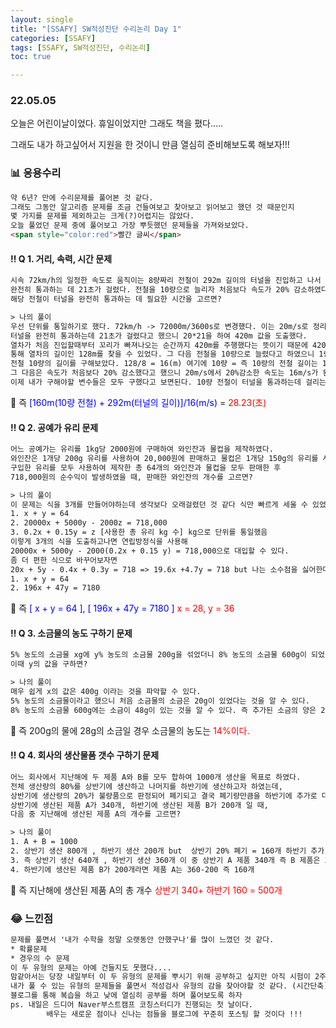 ```yaml
---
layout: single
title: "[SSAFY] SW적성진단 수리논리 Day 1"
categories: [SSAFY]
tags: [SSAFY, SW적성진단, 수리논리]
toc: true

---
```


### 22.05.05

오늘은 어린이날이었다. 휴일이었지만 그래도 책을 폈다..... 

그래도 내가 하고싶어서 지원을 한 것이니 만큼 열심히 준비해보도록 해보자!!!

### 📊 응용수리

```md
약 6년? 만에 수리문제를 풀어본 것 같다. 
그래도 그동안 알고리즘 문제를 조금 건들여보고 찾아보고 읽어보고 했던 것 때문인지 
몇 가지를 문제를 제외하고는 크게(?)어렵지는 않았다. 
오늘 풀었던 문제 중에 풀어보고 가장 뿌듯했던 문제들을 가져와보았다. 
<span style="color:red">빨간 글씨</span>
```

#### ‼️ Q 1. 거리, 속력, 시간 문제 

```html
시속 72km/h의 일정한 속도로 움직이는 8량짜리 전철이 292m 길이의 터널을 진입하고 나서 
완전히 통과하는 데 21초가 걸렸다. 전철을 10량으로 늘리자 처음보다 속도가 20% 감소하였다면,
해당 전철이 터널을 완전히 통과하는 데 필요한 시간을 고르면? 

> 나의 풀이 
우선 단위를 통일하기로 했다. 72km/h -> 72000m/3600s로 변경했다. 이는 20m/s로 정리된다. 
터널을 완전히 통과하는데 21초가 걸렸다고 했으니 20*21을 하여 420m 값을 도출했다. 
열차가 처음 진입할때부터 꼬리가 빠져나오는 순간까지 420m를 주행했다는 뜻이기 때문에 420m-292m(터널)을 
통해 열차의 길이인 128m를 찾을 수 있었다. 그 다음 전철을 10량으로 늘렸다고 하였으니 1량을 구해 
전철 10량의 길이를 구해보았다. 128/8 = 16(m) 여기에 10량 = 즉 10량의 전철 길이는 160m가 된다. 
그 다음은 속도가 처음보다 20% 감소했다고 했으니 20m/s에서 20%감소한 속도는 16m/s가 된다. 
이제 내가 구해야할 변수들은 모두 구했다고 보면된다. 10량 전철이 터널을 통과하는데 걸리는 시간은 
```
🔑 즉 <span style="color:blue"> [160m(10량 전철) + 292m(터널의 길이)]/16(m/s) </span> = <span style="color:red"> 28.23(초) </span> 



#### ‼️ Q 2. 공예가 유리 문제 

```html	
어느 공예가는 유리를 1kg당 2000원에 구매하여 와인잔과 물컵을 제작하였다. 
와인잔은 1개당 200g 유리를 사용하여 20,000원에 판매하고 물컵은 1개당 150g의 유리를 사용하여 5,000원에 판매하였다. 
구입한 유리를 모두 사용하여 제작한 총 64개의 와인잔과 물컵을 모두 판매한 후 
718,000원의 순수익이 발생하였을 때, 판매한 와인잔의 개수를 고르면? 

> 나의 풀이 
이 문제는 식을 3개를 만들어야하는데 생각보다 오래걸렸던 것 같다 식만 빠르게 세울 수 있었다면 금방 풀 수 있는 문제
1. x + y = 64 
2. 20000x + 5000y - 2000z = 718,000
3. 0.2x + 0.15y = z [사용한 총 유리 kg 수] kg으로 단위를 통일했음 
이렇게 3개의 식을 도출하고나면 연립방정식을 사용해 
20000x + 5000y - 2000(0.2x + 0.15 y) = 718,000으로 대입할 수 있다. 
좀 더 편한 식으로 바꾸어보자면 
20x + 5y - 0.4x + 0.3y = 718 => 19.6x +4.7y = 718 but 나는 소수점을 싫어한다. 
1. x + y = 64 
2. 196x + 47y = 7180 
```
🔑 즉 <span style="color:blue"> [ x + y = 64 ], [ 196x + 47y = 7180 ] </span>  <span style="color:red"> x = 28, y = 36 </span>

#### ‼️ Q 3. 소금물의 농도 구하기 문제 

```html
5% 농도의 소금물 xg에 y% 농도의 소금물 200g을 섞었더니 8% 농도의 소금물 600g이 되었다. 
이때 y의 값을 구하면? 

> 나의 풀이 
매우 쉽게 x의 값은 400g 이라는 것을 파악할 수 있다. 
5% 농도의 소금물이라고 했으니 처음 소금물의 소금은 20g이 있었다는 것을 알 수 있다. 
8% 농도의 소금물 600g에는 소금이 48g이 있는 것을 알 수 있다. 즉 추가된 소금의 양은 28g인 것을 알 수 있다. 
```
🔑 즉 200g의 물에 28g의 소금일 경우 소금물의 농도는 <span style="color:red"> 14%이다. </span>

#### ‼️ Q 4. 회사의 생산물품 갯수 구하기 문제 

```html
어느 회사에서 지난해에 두 제품 A와 B를 모두 합하여 1000개 생산을 목표로 하였다.
전체 생산량의 80%를 상반기에 생산하고 나머지를 하반기에 생산하고자 하였는데, 
상반기에 생산량의 20%가 불량품으로 판정되어 폐기되고 결국 폐기량만큼을 하반기에 추가로 더 생산하였다. 
상반기에 생산된 제품 A가 340개, 하반기에 생산된 제품 B가 200개 일 때, 
다음 중 지난해에 생산된 제품 A의 개수를 고르면? 

> 나의 풀이 
1. A + B = 1000 
2. 상반기 생산 800개 , 하반기 생산 200개 but  상반기 20% 폐기 = 160개 하반기 추가 생산 
3. 즉 상반기 생산 640개 , 하반기 생산 360개 이 중 상반기 A 제품 340개 즉 B 제품은 300개 
4. 하반기에 생산된 제품 B가 200개라면 제품 A는 360-200 즉 160개 
```
🔑 즉 지난해에 생산된 제품 A의 총 개수 <span style="color:red"> 상반기 340+ 하반기 160 = 500개 </span>

### 😂 느낀점 

```html	
문제를 풀면서 '내가 수학을 정말 오랫동안 안했구나'를 많이 느꼈던 것 같다.
* 확률문제 
* 경우의 수 문제 
이 두 유형의 문제는 아예 건들지도 못했다.... 
맘같아서는 당장 내일부터 이 두 유형의 문제를 뿌시기 위해 공부하고 싶지만 아직 시험이 2주보다 더 남은 만큼 
내가 풀 수 있는 유형의 문제들을 풀면서 적성검사 유형의 감을 찾아야할 것 같다. (시간단축)
블로그를 통해 복습을 하고 낮에 열심히 공부를 하며 풀어보도록 하자 
ps. 내일은 드디어 Naver부스트캠프 코칭스터디가 진행되는 첫 날이다. 
		배우는 새로운 점이나 신나는 점들을 블로그에 꾸준히 포스팅 할 것이다 !!!
```


